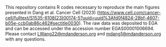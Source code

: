 This repository contains R codes necessary to reproduce the main figures presented in Dang et al. Cancer Cell (2023) (https://www.cell.com/cancer-cell/fulltext/S1535-6108(23)00174-5?uuid=uuid%3Afd0f4824-28bf-4607-b05e-ccb0ab86c462#sectitle0030).
The raw data was deposited to EGA and can be accessed under the accession number EGAS00001006694.
Please contact LWang22@mdanderson.org and mdang1@mdanderson.org with any questions.

